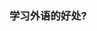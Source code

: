 <!--
code: tech-foreign-lang
title: 学习一门技术外语
desc: 在擅长的技术领域之外, 像学习外语那样, 学习一些其他技术领域的系统知识, 这样做大有好处 
template: blog
target: artical
date: 2019-12-03
-->

### 学习外语的好处?


